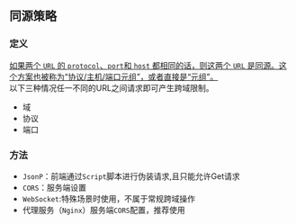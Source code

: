 

## 同源策略

### 定义

[如果两个 `URL` 的 `protocol`、`port`和 `host` 都相同的话，则这两个 `URL` 是同源。这个方案也被称为“协议/主机/端口元组”，或者直接是“元组”。][1]  
以下三种情况任一不同的URL之间请求即可产生跨域限制。

* 域
* 协议
* 端口  

### 方法

* `JsonP`：前端通过`Script`脚本进行伪装请求,且只能允许Get请求
* `CORS`：服务端设置
* `WebSocket`:特殊场景时使用，不属于常规跨域操作
* 代理服务（`Nginx`）服务端`CORS`配置，推荐使用

[1]: https://developer.mozilla.org/zh-CN/docs/Web/Security/Same-origin_policy  "MDN"
